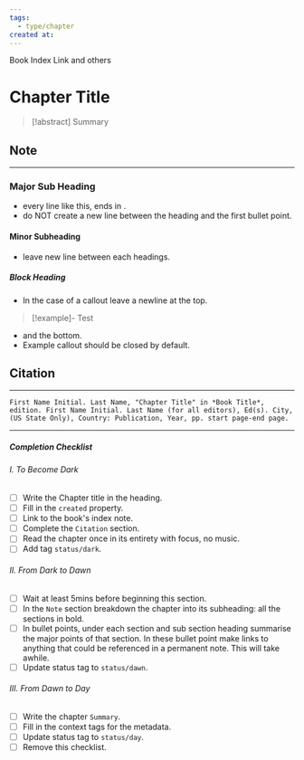 ```yaml
---
tags:
  - type/chapter
created at:
---
```

Book Index Link and others
# Chapter Title

> [!abstract] Summary
## Note
---
### Major Sub Heading
- every line like this, ends in .
- do NOT create a new line between the heading and the first bullet point.
#### Minor Subheading
- leave new line between each headings.
##### Block Heading
- In the case of a callout leave a newline at the top.

> [!example]- Test

- and the bottom.
- Example callout should be closed by default.
## Citation
---
```
First Name Initial. Last Name, "Chapter Title" in *Book Title*, edition. First Name Initial. Last Name (for all editors), Ed(s). City, (US State Only), Country: Publication, Year, pp. start page-end page.
```
---
##### Completion Checklist
###### I. To Become Dark
- [ ] Write the Chapter title in the heading.
- [ ] Fill in the `created` property.
- [ ] Link to the book's index note.
- [ ] Complete the `Citation` section.
- [ ] Read the chapter once in its entirety with focus, no music.
- [ ] Add tag `status/dark`.
###### II. From Dark to Dawn
- [ ] Wait at least 5mins before beginning this section.
- [ ] In the `Note` section breakdown the chapter into its subheading: all the sections in bold.
- [ ] In bullet points, under each section and sub section heading summarise the major points of that section. In these bullet point make links to anything that could be referenced in a permanent note. This will take awhile.
- [ ] Update status tag to `status/dawn`.
###### III. From Dawn to Day
- [ ] Write the chapter `Summary`.
- [ ] Fill in the context tags for the metadata.
- [ ] Update status tag to `status/day`.
- [ ] Remove this checklist.